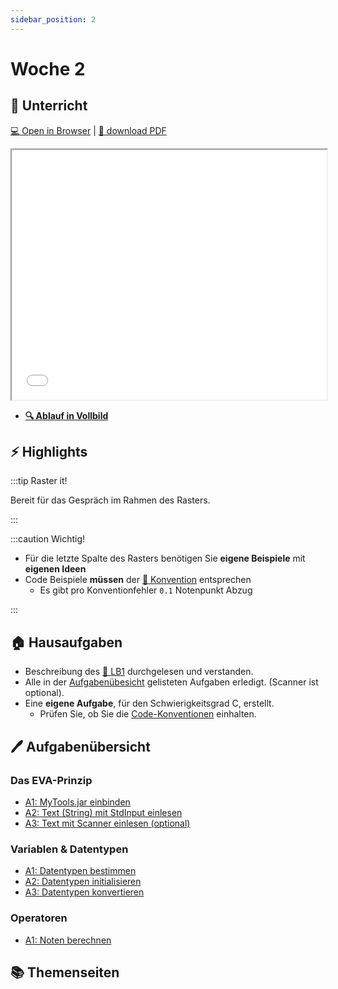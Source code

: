 ```yaml
---
sidebar_position: 2
---
```


# Woche 2

<div className="grid"><div>

## :school: Unterricht

[:computer: Open in Browser](pathname:///slides/woche-02) |
[:floppy_disk: download PDF](pathname:///slides/woche-02.pdf)

<iframe src="/bbzbl-modul-319/slides/woche-02" width="100%" height="400px"></iframe>

- **[:mag: Ablauf in Vollbild](pathname:///woche-02)**

</div><div>

## :zap: Highlights

:::tip Raster it!

Bereit für das Gespräch im Rahmen des Rasters.

:::

:::caution Wichtig!

- Für die letzte Spalte des Rasters benötigen Sie **eigene Beispiele** mit
  **eigenen Ideen**
- Code Beispiele **müssen** der
  [:triangular_ruler: Konvention](/docs/woche01/aufgabe5-konventionen.md#konventionen)
  entsprechen
  - Es gibt pro Konventionfehler `0.1` Notenpunkt Abzug

:::

## :house: Hausaufgaben

- Beschreibung des [🏅 LB1](/docs/beurteilungen/LB1.md) durchgelesen und
  verstanden.
- Alle in der [Aufgabenübesicht](#pen-aufgabenübersicht) gelisteten Aufgaben
  erledigt. (Scanner ist optional).
- Eine **eigene Aufgabe**, für den Schwierigkeitsgrad C, erstellt.
  - Prüfen Sie, ob Sie die
    [Code-Konventionen](/docs/woche01/aufgabe5-konventionen.md#konventionen)
    einhalten.

</div></div>

## :pen: Aufgabenübersicht

<div className="grid"><div>

### Das EVA-Prinzip

- [A1: MyTools.jar einbinden](/docs/woche02/2a-eva/aufgabe1-bibliothek-einbinden.md#pen-a1-mytoolsjar-einbinden)
- [A2: Text (String) mit StdInput einlesen](/docs/woche02/2a-eva/aufgabe1-bibliothek-einbinden.md#pen-a2-text-mit-stdinput-einlesen)
- [A3: Text mit Scanner einlesen (optional)](/docs/woche02/2a-eva/aufgabe-scanner.md#pen-a3-text-mit-scanner-einlesen)

</div><div>

### Variablen & Datentypen

- [A1: Datentypen bestimmen](/docs/woche02/2b-datentypen/primitive-datentypen.md#pen-a1-datentypen-bestimmen)
- [A2: Datentypen initialisieren](/docs/woche02/2b-datentypen/variablen.md#pen-a2-datentypen-initialisieren)
- [A3: Datentypen konvertieren](/docs/woche02/2b-datentypen/casting.md#pen-a3-informationsverlust-beim-daten-konvertieren)

</div><div>

### Operatoren

- [A1: Noten berechnen](/docs/woche02/operatoren.md#pen-a1-noten-berechnen)

</div></div>

## :books: Themenseiten

<DocCardList />

